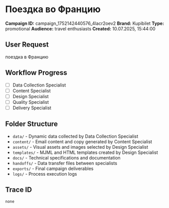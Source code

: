 # Поездка во Францию

**Campaign ID:** campaign_1752142440576_4lacr2oev2
**Brand:** Kupibilet
**Type:** promotional
**Audience:** travel enthusiasts
**Created:** 10.07.2025, 15:44:00

## User Request
поездка в Францию

## Workflow Progress
- [ ] Data Collection Specialist
- [ ] Content Specialist  
- [ ] Design Specialist
- [ ] Quality Specialist
- [ ] Delivery Specialist

## Folder Structure

- `data/` - Dynamic data collected by Data Collection Specialist
- `content/` - Email content and copy generated by Content Specialist
- `assets/` - Visual assets and images selected by Design Specialist
- `templates/` - MJML and HTML templates created by Design Specialist
- `docs/` - Technical specifications and documentation
- `handoffs/` - Data transfer files between specialists
- `exports/` - Final campaign deliverables
- `logs/` - Process execution logs

## Trace ID
`none`
